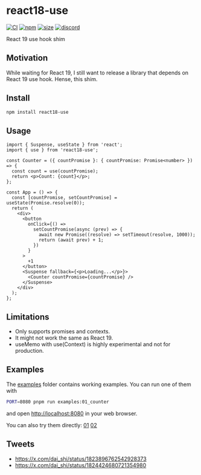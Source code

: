 # react18-use

[![CI](https://img.shields.io/github/actions/workflow/status/dai-shi/react18-use/ci.yml?branch=main)](https://github.com/dai-shi/react18-use/actions?query=workflow%3ACI)
[![npm](https://img.shields.io/npm/v/react18-use)](https://www.npmjs.com/package/react18-use)
[![size](https://img.shields.io/bundlephobia/minzip/react18-use)](https://bundlephobia.com/result?p=react18-use)
[![discord](https://img.shields.io/discord/627656437971288081)](https://discord.gg/MrQdmzd)

React 19 use hook shim

## Motivation

While waiting for React 19, I still want to release a library that depends on React 19 use hook. Hense, this shim.

## Install

```bash
npm install react18-use
```

## Usage

```tsx
import { Suspense, useState } from 'react';
import { use } from 'react18-use';

const Counter = ({ countPromise }: { countPromise: Promise<number> }) => {
  const count = use(countPromise);
  return <p>Count: {count}</p>;
};

const App = () => {
  const [countPromise, setCountPromise] = useState(Promise.resolve(0));
  return (
    <div>
      <button
        onClick={() =>
          setCountPromise(async (prev) => {
            await new Promise((resolve) => setTimeout(resolve, 1000));
            return (await prev) + 1;
          })
        }
      >
        +1
      </button>
      <Suspense fallback={<p>Loading...</p>}>
        <Counter countPromise={countPromise} />
      </Suspense>
    </div>
  );
};
```

## Limitations

- Only supports promises and contexts.
- It might not work the same as React 19.
- useMemo with use(Context) is highly experimental and not for production.

## Examples

The [examples](examples) folder contains working examples.
You can run one of them with

```bash
PORT=8080 pnpm run examples:01_counter
```

and open <http://localhost:8080> in your web browser.

You can also try them directly:
[01](https://stackblitz.com/github/dai-shi/react18-use/tree/main/examples/01_counter)
[02](https://stackblitz.com/github/dai-shi/react18-use/tree/main/examples/02_context)

## Tweets

- https://x.com/dai_shi/status/1823896762542928373
- https://x.com/dai_shi/status/1824424680721354980
